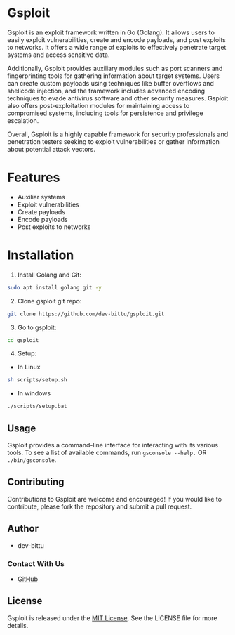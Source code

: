 # Gsploit
Gsploit is an exploit framework written in Go (Golang).
It allows users to easily exploit vulnerabilities, create and encode payloads, and post exploits to networks. 
It offers a wide range of exploits to effectively penetrate target systems and access sensitive data. 

Additionally, Gsploit provides auxiliary modules such as port scanners and fingerprinting tools for gathering information about target systems. 
Users can create custom payloads using techniques like buffer overflows and shellcode injection, and the framework includes advanced encoding techniques to evade antivirus software and other security measures.
Gsploit also offers post-exploitation modules for maintaining access to compromised systems, including tools for persistence and privilege escalation. 

Overall, Gsploit is a highly capable framework for security professionals and penetration testers seeking to exploit vulnerabilities or gather information about potential attack vectors.

# Features
- Auxiliar systems
- Exploit vulnerabilities
- Create payloads
- Encode payloads
- Post exploits to networks

# Installation
1. Install Golang and Git:
```bash
sudo apt install golang git -y
```
2. Clone gsploit git repo:
```bash
git clone https://github.com/dev-bittu/gsploit.git
```
3. Go to gsploit:
```bash
cd gsploit
```
4. Setup:
- In Linux
```bash
sh scripts/setup.sh
```
- In windows
```bash
./scripts/setup.bat
```

## Usage
Gsploit provides a command-line interface for interacting with its various tools.
To see a list of available commands,
run ``gsconsole --help.`` OR ``./bin/gsconsole``.

## Contributing
Contributions to Gsploit are welcome and encouraged!
If you would like to contribute, please fork the repository and submit a pull request.

## Author
- dev-bittu

### Contact With Us
  - [GitHub](https://github.com/dev-bittu "dev-bittu")

## License
Gsploit is released under the [MIT License](LICENSE "License File").
See the LICENSE file for more details.
